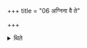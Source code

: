 +++
title = "06 अग्निना वै ते"

+++

<details><summary>थिते</summary>

अग्निना वै ते गृहपतिनार्ध्नुवंस्तेनैभ्यो लोकेभ्योऽसुरान्प्राणुदन्त तेनैषां पशूनवृञ्जतेति प्रतिवचनः ६
</details>
